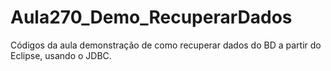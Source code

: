# Aula270_Demo_RecuperarDados
Códigos da aula demonstração de como recuperar dados do BD a partir do Eclipse, usando o JDBC.
